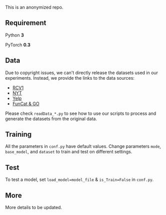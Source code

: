 This is an anonymized repo.

## Requirement

Python **3**

PyTorch **0.3**

## Data

Due to copyright issues, we can't directly release the datasets used in our experiments.
Instead, we provide the links to the data sources:

- [RCV1](http://www.ai.mit.edu/projects/jmlr/papers/volume5/lewis04a/lyrl2004_rcv1v2_README.htm)
- [NYT](https://catalog.ldc.upenn.edu/LDC2008T19)
- [Yelp](https://www.yelp.com/dataset/challenge)
- [FunCat & GO](https://dtai.cs.kuleuven.be/clus/hmcdatasets/)

Please check `readData_*.py` to see how to use our scripts to process and generate the datasets from the original data.

## Training
All the parameters in `conf.py` have default values. Change parameters `mode`, `base_model`, and `dataset` to train and test on different settings.

## Test
To test a model, set `load_model=model_file` & `is_Train=False` in `conf.py`.

## More

More details to be updated.
